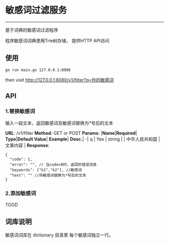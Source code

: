 # 敏感词过滤服务
---
基于词典的敏感词过滤程序

程序敏感词词典使用Trie树存储， 提供HTTP API访问

## 使用

```
go run main.go 127.0.0.1:8080
```
then visit http://127.0.0.1:8080/v1/filter?q=你的敏感词

## API

### 1.替换敏感词
输入一段文本，返回敏感词及敏感词替换为*号后的文本

**URL**:  /v1/filter
**Method**:  GET or POST
**Params**: 
|**Name**|**Required**| **Type**|**Default Value**| **Example**| **Desc.**|
-|
q | Yes | string | | 中华人民共和国 | 文章内容 |
**Response**:
```
{
  "code": 1,
  "error": "", // 当code=0时，返回的错误消息
  "keywords": ["k1","k2"], //敏感词
  "text": "" //将敏感词替换为*号后的文本
}
```

### 2.添加敏感词
TOOD

## 词库说明
敏感词词库在 dictionary 目录里
每个敏感词独立一行。
